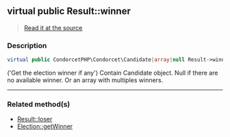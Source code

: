 ## virtual public Result::winner

> [Read it at the source](https://github.com/julien-boudry/Condorcet/blob/master/src/Result.php#L26)

### Description    

```php
virtual public CondorcetPHP\Condorcet\Candidate|array|null Result->winner 
```

('Get the election winner if any')
Contain Candidate object. Null if there are no available winner. Or an array with multiples winners.
    
---------------------------------------

### Related method(s)      

* [Result::loser](/Docs/ApiReferences/Result%20Class/virtual%20public%20Result--loser.md)    
* [Election::getWinner](/Docs/ApiReferences/Election%20Class/public%20Election--getWinner.md)    
